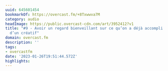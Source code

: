 ```yaml
---
uuid: 645601454
bookmarkOf: https://overcast.fm/+8Txwwva7M
category: audio
headImage: https://public.overcast-cdn.com/art/3952412?v1
title: "#9 - Avoir un regard bienveillant sur ce qu’on a déjà accompli — Petit journal
  d’un créatif"
domain: overcast.fm
description: ''
tags:
- overcastfm
date: '2023-01-26T19:51:44.572Z'
highlights:
---
```



